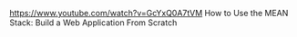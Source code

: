 https://www.youtube.com/watch?v=GcYxQ0A7tVM How to Use the MEAN Stack: Build a Web Application From Scratch
